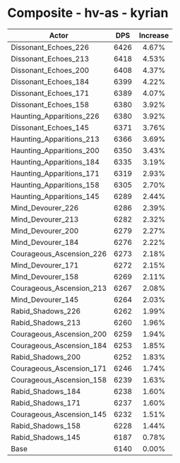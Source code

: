 # Composite - hv-as - kyrian
| Actor | DPS | Increase |
|---|:---:|:---:|
|Dissonant_Echoes_226|6426|4.67%|
|Dissonant_Echoes_213|6418|4.53%|
|Dissonant_Echoes_200|6408|4.37%|
|Dissonant_Echoes_184|6399|4.22%|
|Dissonant_Echoes_171|6389|4.07%|
|Dissonant_Echoes_158|6380|3.92%|
|Haunting_Apparitions_226|6380|3.92%|
|Dissonant_Echoes_145|6371|3.76%|
|Haunting_Apparitions_213|6366|3.69%|
|Haunting_Apparitions_200|6350|3.43%|
|Haunting_Apparitions_184|6335|3.19%|
|Haunting_Apparitions_171|6319|2.93%|
|Haunting_Apparitions_158|6305|2.70%|
|Haunting_Apparitions_145|6289|2.44%|
|Mind_Devourer_226|6286|2.39%|
|Mind_Devourer_213|6282|2.32%|
|Mind_Devourer_200|6279|2.27%|
|Mind_Devourer_184|6276|2.22%|
|Courageous_Ascension_226|6273|2.18%|
|Mind_Devourer_171|6272|2.15%|
|Mind_Devourer_158|6269|2.11%|
|Courageous_Ascension_213|6267|2.08%|
|Mind_Devourer_145|6264|2.03%|
|Rabid_Shadows_226|6262|1.99%|
|Rabid_Shadows_213|6260|1.96%|
|Courageous_Ascension_200|6259|1.94%|
|Courageous_Ascension_184|6253|1.85%|
|Rabid_Shadows_200|6252|1.83%|
|Courageous_Ascension_171|6246|1.74%|
|Courageous_Ascension_158|6239|1.63%|
|Rabid_Shadows_184|6238|1.60%|
|Rabid_Shadows_171|6237|1.60%|
|Courageous_Ascension_145|6232|1.51%|
|Rabid_Shadows_158|6228|1.44%|
|Rabid_Shadows_145|6187|0.78%|
|Base|6140|0.00%|

